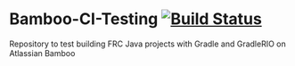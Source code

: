 # Bamboo-CI-Testing [![Build Status](https://travis-ci.org/FRC1360/Bamboo-CI-Testing.svg?branch=master)](https://travis-ci.org/FRC1360/Bamboo-CI-Testing)
Repository to test building FRC Java projects with Gradle and GradleRIO on Atlassian Bamboo
